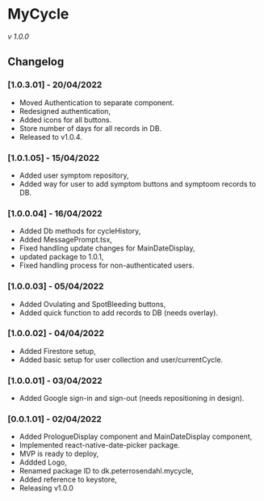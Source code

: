 # MyCycle
*v 1.0.0*

## Changelog

### [1.0.3.01] - 20/04/2022
- Moved Authentication to separate component.
- Redesigned authentication,
- Added icons for all buttons.
- Store number of days for all records in DB.
- Released to v1.0.4.

### [1.0.1.05] - 15/04/2022
- Added user symptom repository,
- Added way for user to add symptom buttons and symptoom records to DB.

### [1.0.0.04] - 16/04/2022
- Added Db methods for cycleHistory,
- Added MessagePrompt.tsx,
- Fixed handling update changes for MainDateDisplay,
- updated package to 1.0.1,
- Fixed handling process for non-authenticated users.

### [1.0.0.03] - 05/04/2022
- Added Ovulating and SpotBleeding buttons,
- Added quick function to add records to DB (needs overlay).

### [1.0.0.02] - 04/04/2022
- Added Firestore setup,
- Added basic setup for user collection and user/currentCycle.

### [1.0.0.01] - 03/04/2022
- Added Google sign-in and sign-out (needs repositioning in design).

### [0.0.1.01] - 02/04/2022
- Added PrologueDisplay component and MainDateDisplay component,
- Implemented react-native-date-picker package.
- MVP is ready to deploy,
- Addded Logo,
- Renamed package ID to dk.peterrosendahl.mycycle,
- Added reference to keystore,
- Releasing v1.0.0